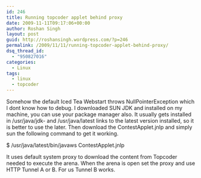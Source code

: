 ```yaml
---
id: 246
title: Running topcoder applet behind proxy
date: 2009-11-11T09:17:06+00:00
author: Roshan Singh
layout: post
guid: http://roshansingh.wordpress.com/?p=246
permalink: /2009/11/11/running-topcoder-applet-behind-proxy/
dsq_thread_id:
  - "950827016"
categories:
  - Linux
tags:
  - linux
  - topcoder
---
```

Somehow the default Iced Tea Webstart throws NullPointerException which I dont know how to debug. I downloaded SUN JDK and installed on my machine, you can use your package manager also. It usually gets installed in /usr/java/jdk-<version> and /usr/java/latest links to the latest version installed, so it is better to use the later. Then download the ContestApplet.jnlp and simply sun the following command to get it working.

$ /usr/java/latest/bin/javaws ContestApplet.jnlp

It uses default system proxy to download the content from Topcoder needed to execute the arena. When the arena is open set the proxy and use HTTP Tunnel A or B. For us Tunnel B works.